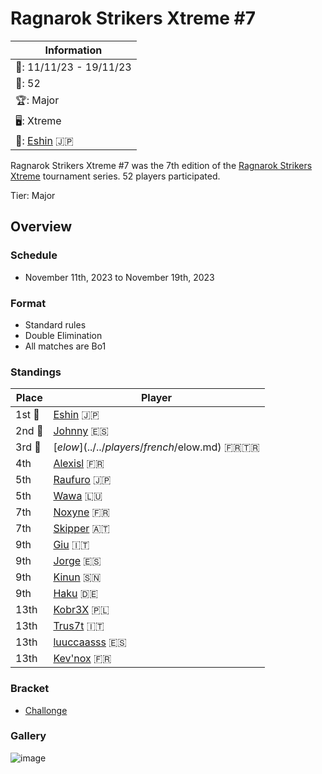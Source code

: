 # Ragnarok Strikers Xtreme #7

|Information|
|-|
|:calendar:: 11/11/23 - 19/11/23|
|:busts_in_silhouette:: 52|
|:trophy:: Major|
|:desktop_computer:: Xtreme|
|:1st_place_medal:: [Eshin](../../players/japanese/eshin.md) :jp:|

Ragnarok Strikers Xtreme #7 was the 7th edition of the [Ragnarok Strikers Xtreme](ragnaxmain.md) tournament series.
52 players participated.

Tier: Major

## Overview

### Schedule
- November 11th, 2023 to November 19th, 2023

### Format
- Standard rules
- Double Elimination
- All matches are Bo1

### Standings

|Place|Player|
|-|-|
|1st :1st_place_medal:|[Eshin](../../players/japanese/eshin.md) :jp:|
|2nd :2nd_place_medal:|[Johnny](../../players/spanish/johnny.md) :es:|
|3rd :3rd_place_medal:|[$elow](../../players/french/$elow.md) :fr::tr:|
|4th|[Alexisl](../../players/french/alexisl.md) :fr:|
|5th|[Raufuro](../../players/japanese/raufuro.md) :jp:|
|5th|[Wawa](../../players/luxembourger/wawa.md) :luxembourg:|
|7th|[Noxyne](../../players/french/noxyne.md) :fr:|
|7th|[Skipper](../../players/austrian/skipper.md) :austria:|
|9th|[Giu](../../players/italian/giu.md) :it:|
|9th|[Jorge](../../players/spanish/jorge.md) :es:|
|9th|[Kinun](../../players/senegalese/kinun.md) :senegal:|
|9th|[Haku](../../players/german/haku.md) :de:|
|13th|[Kobr3X](../../players/polish/kobr3x.md) :poland:|
|13th|[Trus7t](../../players/italian/trus7t.md) :it:|
|13th|[luuccaasss](../../players/spanish/lucas.md) :es:|
|13th|[Kev'nox](../../players/french/kevnox.md) :fr:|

### Bracket
- [Challonge](https://challonge.com/m1q1oia7)

### Gallery

![image](https://github.com/inabikarilibrary/inalib/assets/110833255/d6c9c324-4727-4405-a31a-9c1868bf251e)
